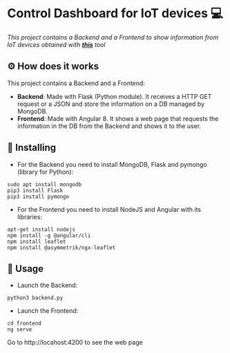 # Control Dashboard for IoT devices 💻
_This project contains a Backend and a Frontend to show information from IoT devices obtained with [**this**](https://github.com/Carliquiss/uart_extractor) tool_

## ⚙️ How does it works 
This project contains a Backend and a Frontend: 
 * **Backend**: Made with Flask (Python module). It receives a HTTP GET request or a JSON and store the information on a DB managed by MongoDB. 
 * **Frontend**: Made with Angular 8. It shows a web page that requests the information in the DB from the Backend and shows it to the user.


## 🔧 Installing 
* For the Backend you need to install MongoDB, Flask and pymongo (library for Python):
```
sudo apt install mongodb
pip3 install Flask
pip3 install pymongo
```
* For the Frontend you need to install NodeJS and Angular with its libraries:
```
apt-get install nodejs
npm install -g @angular/cli
npm install leaflet
npm install @asymmetrik/ngx-leaflet
```

## 🚀 Usage
* Launch the Backend: 
```
python3 backend.py
```
* Launch the Frontend:
```
cd frontend
ng serve
```
Go to http://locahost:4200 to see the web page
